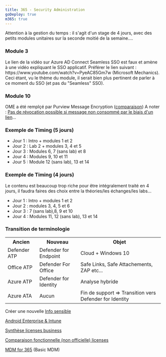 ```yaml
---
title: 365 - Security Administration
goDeploy: true
m365: true
---
```

<div id="conseils">
Attention à la gestion du temps : il s'agit d'un stage de 4 jours, avec des petits modules unitaires sur la seconde moitié de la semaine....
  <h3>Module 3</h3>
  Le lien de la vidéo sur Azure AD Connect Seamless SSO est faux et amène à une vidéo expliquant le SSO applicatif. Préférer le lien suivant : https://www.youtube.com/watch?v=PyeAC85Gm7w (Microsoft Mechanics).
  Ceci étant, vu le thème du module, il serait bien plus pertinent de parler à ce moment du SSO (et pas du "Seamless" SSO).
  <h3>Module 10</h3>
  OME a été remplçé par Purview Message Encryption (<a href="https://docs.microsoft.com/en-us/microsoft-365/compliance/ome-version-comparison?view=o365-worldwide#side-by-side-comparison-of-message-encryption-features-and-capabilities" target="_blank">comparaison</a>)
  A noter : <a href="https://docs.microsoft.com/en-us/microsoft-365/compliance/revoke-ome-encrypted-mail?view=o365-worldwide#encrypted-emails-that-you-can-revoke" target="_blank">Pas de révocation possible si message non consommé par le biais d'un lien</a>...
  <h3>Exemple de Timing (5 jours)</h3>
  <ul>
    <li>Jour 1 : Intro + modules 1 et 2
    <li>Jour 2 : Lab 2 + modules 3, 4 et 5
    <li>Jour 3 : Modules 6, 7 (sans lab) et 8
    <li>Jour 4 : Modules 9, 10 et 11
    <li>Jour 5 : Module 12 (sans lab), 13 et 14
  </ul>
  
  <h3>Exemple de Timing (4 jours)</h3>
  Le contenu est beaucoup trop riche pour être intégralement traité en 4 jours, il faudra faires des choix entre la théories/les échanges/les labs...
  <ul>
    <li>Jour 1 : Intro + modules 1 et 2
    <li>Jour 2 : modules 3, 4, 5 et 6
    <li>Jour 3 : 7 (sans lab),8, 9 et 10
    <li>Jour 4 : Modules 11, 12 (sans lab), 13 et 14
  </ul>
  

  <h3>Transition de terminologie</h3>
  <table><tr><th>Ancien</th><th>Nouveau</th><th>Objet</th></tr>
  <tr><td>Defender ATP</td><td>Defender for Endpoint</td><td>Cloud + Windows 10</td></tr>
  <tr><td>Office ATP</td><td>Defender For Office</td><td>Safe Links, Safe Attachements, ZAP etc...</td></tr>
  <tr><td>Azure ATP</td><td>Defender for Identity</td><td>Analyse hybride</td></tr>
  <tr><td>Azure ATA</td><td>Aucun</td><td>Fin de support => Transition vers Defender for Identity</td></tr>
  </table>
  
  Créer une nouvelle <a href="https://docs.microsoft.com/en-us/microsoft-365/compliance/create-a-custom-sensitive-information-type?view=o365-worldwide#create-a-custom-sensitive-information-type" target="_blank">Info sensible</a>
  
  <a href="https://docs.microsoft.com/en-us/mem/intune/enrollment/android-dedicated-devices-fully-managed-enroll" target="_blank">Android Enterprise & Intune</a>
  
  <a href="https://query.prod.cms.rt.microsoft.com/cms/api/am/binary/RE4VuQA" target="">Synthèse licenses business</a>
  
  <a href="https://m365maps.com/matrix.htm#000000000000000000000" target="_blank">Comparaison fonctionnelle (non officielle) licenses</a>
  
  <a href="https://docs.microsoft.com/en-us/microsoft-365/admin/basic-mobility-security/set-up?redirectSourcePath=%252fen-us%252farticle%252fManage-mobile-devices-in-Office-365-dd892318-bc44-4eb1-af00-9db5430be3cd&view=o365-worldwide" target="_blank">MDM for 365</a> (Basic MDM)
</div>